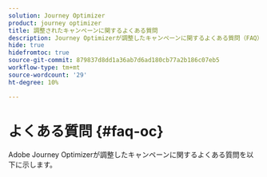 ```yaml
---
solution: Journey Optimizer
product: journey optimizer
title: 調整されたキャンペーンに関するよくある質問
description: Journey Optimizerが調整したキャンペーンに関するよくある質問（FAQ）
hide: true
hidefromtoc: true
source-git-commit: 879837d8dd1a36ab7d6ad180cb77a2b186c07eb5
workflow-type: tm+mt
source-wordcount: '29'
ht-degree: 10%

---
```



# よくある質問 {#faq-oc}

Adobe Journey Optimizerが調整したキャンペーンに関するよくある質問を以下に示します。


